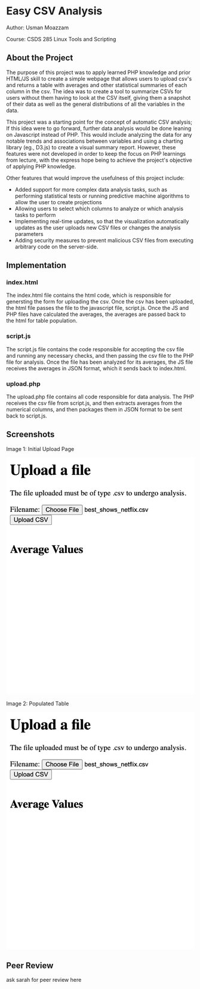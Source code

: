 # Easy CSV Analysis

Author: Usman Moazzam

Course: CSDS 285 Linux Tools and Scripting

## About the Project

The purpose of this project was to apply learned PHP knowledge and prior HTML/JS skill to create a simple webpage that allows users to upload csv's and returns a table with averages and other statistical summaries of each column in the csv. The idea was to create a tool to summarize CSVs for users without them having to look at the CSV itself, giving them a snapshot of their data as well as the general distributions of all the variables in the data. 

This project was a starting point for the concept of automatic CSV analysis; If this idea were to go forward, further data analysis would be done leaning on Javascript instead of PHP. This would include analyzing the data for any notable trends and associations between variables and using a charting library (eg., D3.js) to create a visual summary report. However, these features were not developed in order to keep the focus on PHP learnings from lecture, with the express hope being to achieve the project's objective of applying PHP knowledge.

Other features that would improve the usefulness of this project include:

* Added support for more complex data analysis tasks, such as performing statistical tests or running predictive machine algorithms to allow the user to create projections
* Allowing users to select which columns to analyze or which analysis tasks to perform
* Implementing real-time updates, so that the visualization automatically updates as the user uploads new CSV files or changes the analysis parameters
* Adding security measures to prevent malicious CSV files from executing arbitrary code on the server-side.

## Implementation

### index.html

The index.html file contains the html code, which is responsible for genersting the form for uploading the csv. Once the csv has been uploaded, the html file passes the file to the javascript file, script.js. Once the JS and PHP files have calculated the averages, the averages are passed back to the html for table population.

### script.js

The script.js file contains the code responsible for accepting the csv file and running any necessary checks, and then passing the csv file to the PHP file for analysis. Once the file has been analyzed for its averages, the JS file receives the averages in JSON format, which it sends back to index.html.

### upload.php

The upload.php file contains all code responsible for data analysis. The PHP receives the csv file from script.js, and then extracts averages from the numerical columns, and then packages them in JSON format to be sent back to script.js.

## Screenshots

Image 1: Initial Upload Page

![Image 1: Initial Upload Page](/img/InitialUploadPage.png)

Image 2: Populated Table

![Image 1: Initial Upload Page](/img/InitialUploadPage.png)

## Peer Review

ask sarah for peer review here
